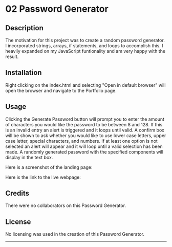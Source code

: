 # 02 Password Generator

## Description
The motivation for this project was to create a random password generator. I incorporated strings, arrays, if statements, and loops to accomplish this. I heavily expanded on my JavaScript funtionality and am very happy with the result.

## Installation

Right clicking on the index.html and selecting "Open in default browser" will open the browser and  navigate to the Portfolio page.

## Usage

Clicking the Generate Password button will prompt you to enter the amount of characters you would like the password to be between 8 and 128.  If this is an invalid entry an alert is triggered and it loops until valid.
A confirm box will be shown to ask whether you would like to use lower case letters, upper case letter, special characters, and numbers. If at least one option is not selected an alert will appear and it will loop until a valid selection has been made.
A randomly generated password with the specified components will display in the text box.

Here is a screenshot of the landing page:

<!-- [alt text](assets/images/landing-page-screenshot.png) -->

Here is the link to the live webpage:

<!-- https://tylerarch.github.io/password-generator/ -->

## Credits

There were no collaborators on this Password Generator.

## License

No licensing was used in the creation of this Password Generator.

---


